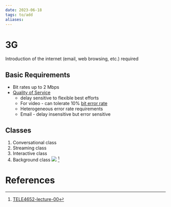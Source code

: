 ```yaml
---
date: 2023-06-18
tags: to/add 
aliases: 
---
```

# 3G
Introduction of the internet (email, web browsing, etc.) required 

## Basic Requirements
- Bit rates up to 2 Mbps
- [Quality of Service](Quality%20of%20Service.md)
	- delay sensitive to flexible best efforts
	- For video - can tolerate 10% [bit error rate](bit%20error%20rate.md)
	- Heterogeneous error rate requirements
	- Email - delay insensitive but error sensitive
## Classes
1. Conversational class
2. Streaming class
3. Interactive class
4. Background class
![](../attachments/3G-attachment.png)
[^1]
# References
[^1]: [TELE4652-lecture-00](../../03%20-%20University/TELE4652/Lectures/TELE4652-lecture-01.pdf)